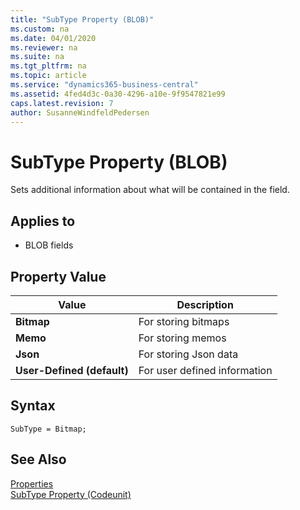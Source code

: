 ```yaml
---
title: "SubType Property (BLOB)"
ms.custom: na
ms.date: 04/01/2020
ms.reviewer: na
ms.suite: na
ms.tgt_pltfrm: na
ms.topic: article
ms.service: "dynamics365-business-central"
ms.assetid: 4fed4d3c-0a30-4296-a10e-9f9547821e99
caps.latest.revision: 7
author: SusanneWindfeldPedersen
---
```


# SubType Property (BLOB)
Sets additional information about what will be contained in the field.  
  
## Applies to  
- BLOB fields  
  
## Property Value  
  
|**Value**                 |**Description**|  
|--------------------------|---------------|  
|**Bitmap**                |For storing bitmaps|  
|**Memo**                  |For storing memos|  
|**Json**|For storing Json data|  
|**User-Defined (default)**|For user defined information|  

 
## Syntax
```
SubType = Bitmap;
```

## See Also  
[Properties](devenv-properties.md)   
[SubType Property (Codeunit)](devenv-subtype-codeunit-property.md)   